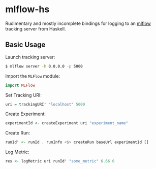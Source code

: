 # mlflow-hs

Rudimentary and mostly incomplete bindings for logging to an
[mlflow](https://www.mlflow.org) tracking server from Haskell.

## Basic Usage

Launch tracking server:

```bash
$ mlflow server -h 0.0.0.0 -p 5000
```

Import the `MLFlow` module:

```haskell
import MLFlow
```

Set Tracking URI:

```haskell
uri = trackingURI' "localhost" 5000
```

Create Experiment:

```haskell
experimentId <- createExperiment uri "experiment_name"
```

Create Run:

```haskell
runId' <- runId . runInfo <$> createRun baseUrl experimentId []
```

Log Metric:

```haskell
res <- logMetric uri runId' "some_metric" 6.66 0
```

